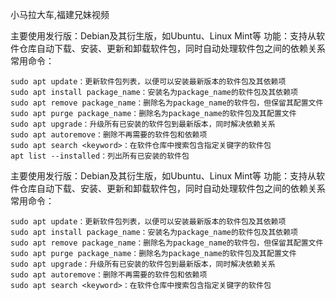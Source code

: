 小马拉大车,福建兄妹视频

主要使用发行版：Debian及其衍生版，如Ubuntu、Linux Mint等
功能：支持从软件仓库自动下载、安装、更新和卸载软件包，同时自动处理软件包之间的依赖关系
常用命令：

    sudo apt update：更新软件包列表，以便可以安装最新版本的软件包及其依赖项
    sudo apt install package_name：安装名为package_name的软件包及其依赖项
    sudo apt remove package_name：删除名为package_name的软件包，但保留其配置文件
    sudo apt purge package_name：删除名为package_name的软件包及其配置文件
    sudo apt upgrade：升级所有已安装的软件包到最新版本，同时解决依赖关系
    sudo apt autoremove：删除不再需要的软件包和依赖项
    sudo apt search <keyword>：在软件仓库中搜索包含指定关键字的软件包
    apt list --installed：列出所有已安装的软件包
主要使用发行版：Debian及其衍生版，如Ubuntu、Linux Mint等
功能：支持从软件仓库自动下载、安装、更新和卸载软件包，同时自动处理软件包之间的依赖关系
常用命令：

    sudo apt update：更新软件包列表，以便可以安装最新版本的软件包及其依赖项
    sudo apt install package_name：安装名为package_name的软件包及其依赖项
    sudo apt remove package_name：删除名为package_name的软件包，但保留其配置文件
    sudo apt purge package_name：删除名为package_name的软件包及其配置文件
    sudo apt upgrade：升级所有已安装的软件包到最新版本，同时解决依赖关系
    sudo apt autoremove：删除不再需要的软件包和依赖项
    sudo apt search <keyword>：在软件仓库中搜索包含指定关键字的软件包
